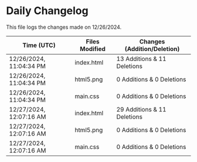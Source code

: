 # Daily Changelog

This file logs the changes made on 12/26/2024.

| Time (UTC)             | Files Modified                    | Changes (Addition/Deletion) |
|------------------------|-----------------------------------|-----------------------------|
| 12/26/2024, 11:04:34 PM | index.html | 13 Additions & 11 Deletions |
| 12/26/2024, 11:04:34 PM | html5.png | 0 Additions & 0 Deletions |
| 12/26/2024, 11:04:34 PM | main.css | 0 Additions & 0 Deletions |
| 12/27/2024, 12:07:16 AM | index.html | 29 Additions & 11 Deletions|
| 12/27/2024, 12:07:16 AM | html5.png | 0 Additions & 0 Deletions|
| 12/27/2024, 12:07:16 AM | main.css | 0 Additions & 0 Deletions|
